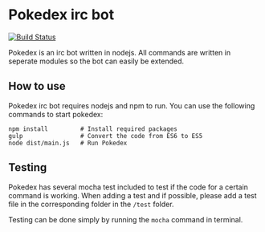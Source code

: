 # Pokedex irc bot
[![Build Status](https://travis-ci.org/jerodev/pokedex-irc-bot.svg?branch=master)](https://travis-ci.org/jerodev/pokedex-irc-bot)

Pokedex is an irc bot written in nodejs. All commands are written in seperate
modules so the bot can easily be extended.

## How to use

Pokedex irc bot requires nodejs and npm to run.
You can use the following commands to start pokedex:

```
npm install         # Install required packages
gulp                # Convert the code from ES6 to ES5
node dist/main.js   # Run Pokedex
```

## Testing

Pokedex has several mocha test included to test if the code for a certain command is working.
When adding a test and if possible, please add a test file in the corresponding folder in the `/test` folder.

Testing can be done simply by running the `mocha` command in terminal.